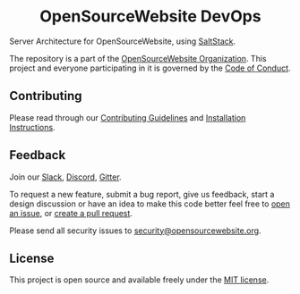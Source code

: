 <h1 align="center">OpenSourceWebsite DevOps</h1>

Server Architecture for OpenSourceWebsite, using [SaltStack](https://www.saltstack.com).

The repository is a part of the [OpenSourceWebsite Organization](https://github.com/opensourcewebsite-org). This project and everyone participating in it is governed by the [Code of Conduct](CODE_OF_CONDUCT.md).

## Contributing

Please read through our [Contributing Guidelines](CONTRIBUTING.md) and [Installation Instructions](INSTALL.md).

## Feedback

Join our [Slack](https://join.slack.com/t/opensourcewebsite/shared_invite/enQtNDE0MDc2OTcxMDExLWJmMjFjOGUxNjFiZTg2OTc0ZDdkNTdhNDIzZDE2ODJiMGMzY2M5Yjg3NzEyNGMxNjIwZWE0YTFhNTE3MjhiYjY), [Discord](https://discord.gg/94WpSPJ), [Gitter](https://gitter.im/opensourcewebsite-org).

To request a new feature, submit a bug report, give us feedback, start a design discussion or have an idea to make this code better feel free to [open an issue](https://github.com/opensourcewebsite-org/osw-devops/issues), or [create a pull request](https://github.com/opensourcewebsite-org/osw-devops/pulls).

Please send all security issues to [security@opensourcewebsite.org](mailto:security@opensourcewebsite.org).

## License

This project is open source and available freely under the [MIT license](LICENSE.md).
